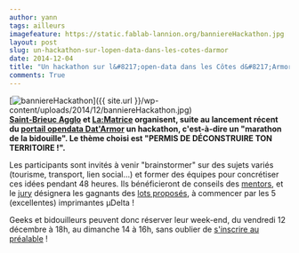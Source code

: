 ```yaml
---
author: yann
tags: ailleurs
imagefeature: https://static.fablab-lannion.org/banniereHackathon.jpg
layout: post
slug: un-hackathon-sur-lopen-data-dans-les-cotes-darmor
date: 2014-12-04
title: "Un hackathon sur l&#8217;open-data dans les Côtes d&#8217;Armor"
comments: True
---
```

[![banniereHackathon](https://static.fablab-lannion.org/banniereHackathon-300x100.jpg)]({{ site.url }}/wp-content/uploads/2014/12/banniereHackathon.jpg)  
**[Saint-Brieuc Agglo](https://www.saintbrieuc-agglo.fr/) et [La:Matrice](https://www.la-matrice.org/) organisent, suite au lancement récent du [portail opendata Dat'Armor](https://cotesdarmor.fr/le_developpement/datarmor.html) un hackathon, c'est-à-dire un "marathon de la bidouille". Le thème choisi est "PERMIS DE DÉCONSTRUIRE TON TERRITOIRE !".**  


Les participants sont invités à venir "brainstormer" sur des sujets variés
(tourisme, transport, lien social…) et former des équipes pour concrétiser ces
idées pendant 48 heures. Ils bénéficieront de conseils des
[mentors](https://hackathon.la-matrice.org/mentors/), et le
[jury](https://hackathon.la-matrice.org/jury/) désignera les gagnants des [lots
proposés](https://hackathon.la-matrice.org/on-gagne-quoi/), à commencer par les
5 (excellentes) imprimantes µDelta !

Geeks et bidouilleurs peuvent donc réserver leur week-end, du vendredi 12
décembre à 18h, au dimanche 14 à 16h, sans oublier de [s'inscrire au
préalable](https://hackathon.la-matrice.org/inscription/) !


